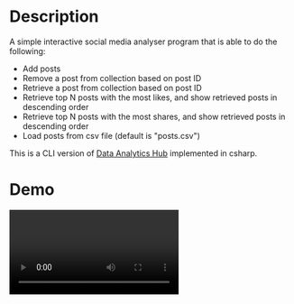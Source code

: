 # Description

A simple interactive social media analyser program that is able to do the following:

- Add posts
- Remove a post from collection based on post ID
- Retrieve a post from collection based on post ID
- Retrieve top N posts with the most likes, and show retrieved posts in descending order
- Retrieve top N posts with the most shares, and show retrieved posts in descending order
- Load posts from csv file (default is "posts.csv")

This is a CLI version of [Data Analytics Hub](https://github.com/Al3bad/data-analytics-hub) implemented in csharp.

# Demo

![demo](./videos/demo.mp4)
